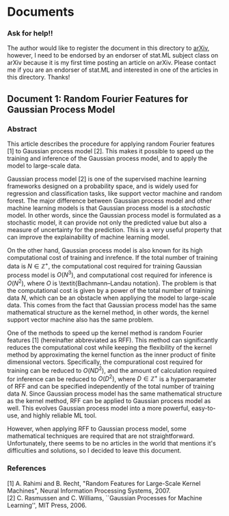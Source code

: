 # Documents

### Ask for help!!

The author would like to register the document in this directory to [arXiv](https://arxiv.org/),
however, I need to be endorsed by an endorser of stat.ML subject class on arXiv
because it is my first time posting an article on arXiv.
Please contact me if you are an endorser of stat.ML and interested in one of the articles in this directory.
Thanks!

## Document 1: Random Fourier Features for Gaussian Process Model

### Abstract

This article describes the procedure for applying random Fourier features [1] to Gaussian process model [2].
This makes it possible to speed up the training and inference of the Gaussian process model,
and to apply the model to large-scale data.

Gaussian process model [2] is one of the supervised machine learning frameworks
designed on a probability space, and is widely used for regression and classification tasks, like
support vector machine and random forest. The major difference between Gaussian process model and
other machine learning models is that Gaussian process model is a *stochastic* model.
In other words, since the Gaussian process model is formulated as a stochastic model,
it can provide not only the predicted value but also a measure of uncertainty for the prediction.
This is a very useful property that can improve the explainability of machine learning model.

On the other hand, Gaussian process model is also known for its high computational cost
of training and inrefence. If the total number of training data is $N \in \mathbb{Z}^{+}$,
the computational cost required for training Gaussian process model is $O(N^3)$, and
computational cost required for inference is $O(N^2)$, where $O$ is \textit{Bachmann–Landau notation}.
The problem is that the computational cost is given by a power of the total number of training data $N$,
which can be an obstacle when appliying the model to large-scale data.
This comes from the fact that Gaussian process model has the same mathematical structure as
the kernel method, in other words, the kernel support vector machine also has the same problem.

One of the methods to speed up the kernel method is random Fourier features [1] (hereinafter abbreviated as RFF).
This method can significantly reduces the computational cost while keeping the flexibility of the kernel method
by approximating the kernel function as the inner product of finite dimensional vectors.
Specifically, the compurational cost required for training can be reduced to $O(N D^2)$, and the amount of calculation
required for inference can be reduced to $O(D^2)$, where $D \in \mathbb{Z}^{+}$ is
a hyperparameter of RFF and can be specified independently of the total number of training data $N$.
Since Gaussian process model has the same mathematical structure as the kernel method,
RFF can be applied to Gaussian process model as well. This evolves Gaussian process model
into a more powerful, easy-to-use, and highly reliable ML tool.

However, when applying RFF to Gaussian process model, some mathematical techniques are required
that are not straightforward. Unfortunately, there seems to be no articles in the world
that mentions it's difficulties and solutions, so I decided to leave this document.

### References

[1] A. Rahimi and B. Recht, "Random Features for Large-Scale Kernel Machines", Neural Information Processing Systems, 2007. <br/>
[2] C. Rasmussen and C. Williams, ``Gaussian Processes for Machine Learning'', MIT Press, 2006.
